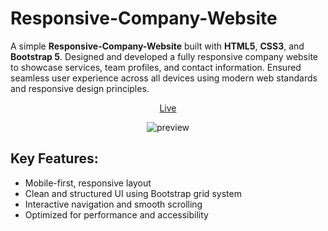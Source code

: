 # Responsive-Company-Website

A simple **Responsive-Company-Website** built with **HTML5**, **CSS3**, and **Bootstrap 5**. Designed and developed a fully responsive company website to showcase services, team profiles, and contact information. Ensured seamless user experience across all devices using modern web standards and responsive design principles.
<div align="center">

[Live](https://shoaib73510.github.io/Responsive-Company-Website-/)

![preview](preview.png)
</div>

## Key Features:
- Mobile-first, responsive layout
- Clean and structured UI using Bootstrap grid system
- Interactive navigation and smooth scrolling
- Optimized for performance and accessibility
